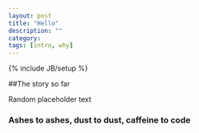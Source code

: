 ```yaml
---
layout: post
title: "Hello"
description: ""
category: 
tags: [intro, why]
---
```

{% include JB/setup %}


##The story so far

Random placeholder text

### Ashes to ashes, dust to dust, caffeine to code


